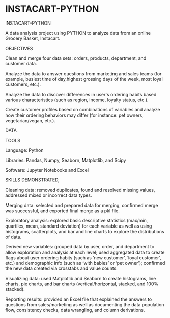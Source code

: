# INSTACART-PYTHON
INSTACART-PYTHON

A data analysis project using PYTHON to analyze data from an online Grocery Basket, Instacart.

OBJECTIVES

Clean and merge four data sets: orders, products, department, and customer data.

Analyze the data to answer questions from marketing and sales teams (for example, busiest time of day,highest grossing days of the week, most loyal customers, etc.).

Analyze the data to discover differences in user's ordering habits based various characteristics (such as region, income, loyalty status, etc.).

Create customer profiles based on combinations of variables and analyze how their ordering behaviors may differ (for instance: pet owners, vegetarian/vegan, etc.).

DATA

TOOLS

Language: Python

Libraries: Pandas, Numpy, Seaborn, Matplotlib, and Scipy

Software: Jupyter Notebooks and Excel

SKILLS DEMONSTRATED,

Cleaning data: removed duplicates, found and resolved missing values, addressed mixed or incorrect data types.

Merging data: selected and prepared data for merging, confirmed merge was successful, and exported final merge as a pkl file.

Exploratory analysis: explored basic descriptive statistics (max/min, quartiles, mean, standard deviation) for each variable as well as using histograms, scatterplots, and bar and line charts to explore the distributions of data.

Derived new variables: grouped data by user, order, and department to allow exploration and analysis at each level; used aggregated data to create flags about user ordering habits (such as ‘new customer’, ‘loyal customer’, etc.) and demographic info (such as ‘with babies’ or ‘pet owner’); confirmed the new data created via crosstabs and value counts.

Visualizing data: used Matplotlib and Seaborn to create histograms, line charts, pie charts, and bar charts (vertical/horizontal, stacked, and 100% stacked).

Reporting results: provided an Excel file that explained the answers to questions from sales/marketing as well as documenting the data population flow, consistency checks, data wrangling, and column derivations.

